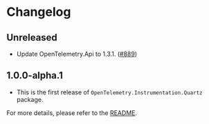 # Changelog

## Unreleased

* Update OpenTelemetry.Api to 1.3.1.
  ([#889](https://github.com/open-telemetry/opentelemetry-dotnet-contrib/pull/889))

## 1.0.0-alpha.1

* This is the first release of `OpenTelemetry.Instrumentation.Quartz` package.

For more details, please refer to the [README](README.md).
